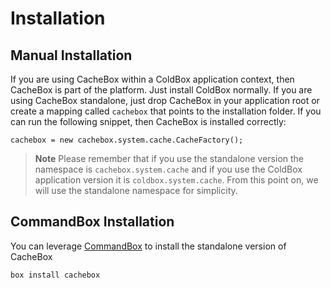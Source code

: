 # Installation

## Manual Installation

If you are using CacheBox within a ColdBox application context, then CacheBox is part of the platform. Just install ColdBox normally. If you are using CacheBox standalone, just drop CacheBox in your application root or create a mapping called `cachebox` that points to the installation folder. If you can run the following snippet, then CacheBox is installed correctly:

```text
cachebox = new cachebox.system.cache.CacheFactory();
```

> **Note** Please remember that if you use the standalone version the namespace is `cachebox.system.cache` and if you use the ColdBox application version it is `coldbox.system.cache`. From this point on, we will use the standalone namespace for simplicity.

## CommandBox Installation

You can leverage [CommandBox](http://www.ortussolutions.com/products/commandbox) to install the standalone version of CacheBox

```bash
box install cachebox
```

